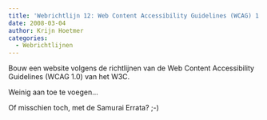```yaml
---
title: 'Webrichtlijn 12: Web Content Accessibility Guidelines (WCAG) 1.0'
date: 2008-03-04
author: Krijn Hoetmer
categories: 
  - Webrichtlijnen
---
```

Bouw een website volgens de richtlijnen van de Web Content Accessibility Guidelines (WCAG 1.0) van het W3C.

Weinig aan toe te voegen...

Of misschien toch, met de Samurai Errata? ;-)
